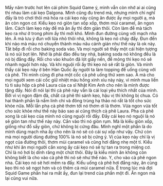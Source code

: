 Mấy năm trước hot lên cái phim Squid Game ý, mình vẫn còn nhớ ai ai cũng thi nhau làm cái kẹo Dalgona. Mình cũng đu trend mà, nhưng mình chỉ nghĩ đấy là trò chơi thôi mà hóa ra cái kẹo này cũng ăn được ấy mọi người ạ, mà ăn còn ngon cơ. Kiểu kẹo nó giòn tan xốp xốp, thơm mùi caramel, ăn ngon lắm. Cách làm kẹo này để mà ăn ấy thì đơn giản thôi. Còn làm để mà tách kẹo ra như ở trong phim ấy thì mới khó. Mình đun đường cùng với mạch nha lên. À mà lưu ý đun với lửa nhỏ thôi nhá, không là kẹo nó cháy đấy. Đun đến khi nào mà màu nó chuyển thành màu nâu cánh gián như thế này là ok này. Tắt bếp đi rồi cho baking soda vào. Và mọi người sẽ thấy một cái hiện tượng là nó sủi bọt lên. Nhớ là phải đảo đều tay nhá, baking soda nó không đều là nó bị đắng đấy. Rồi cho vào khuôn đã lót giấy nến, để mỏng thì kẹo nó sẽ nhanh nguội hơn này. Và khi nguội rồi ấy thì kẹo nó sẽ rất là giòn. Và mình thấy cái kẹo này ở bên Hàn Quốc ấy người ta làm topping để uống cùng với cà phê. Thì mình cũng đi pha một cốc cà phê uống thử xem sao. À mà cho mọi người xem cái cốc giữ nhiệt màu hồng xinh xỉu này này, vì mình mua liền tù tì sáu hộp cà phê Laura của ca sĩ Nhật Kim Anh cho nên là mình được tặng đấy. Nói đi nói lại thì cà phê này vẫn là cái loại yêu thích nhất của mình. Bởi vì vị ngon đậm đà, chất cà phê thì sánh kẹo, hậu vị thì không bị chua. Có hai thành phần là nấm linh chi và đông trùng hạ thảo nó rất là tốt cho sức khỏe nữa. Mỗi lần pha cà phê thơm tới nó thơm ơi là thơm. Vừa ngon vừa tốt cho sức khỏe như thế này bảo sao ai cũng thích cà phê Laura. Pha cà phê xong là cái kẹo của mình nó cũng nguội rồi đấy. Đấy cái kẹo nó nguội là nó sẽ giòn tan như thế này này. Cắn vào thì nó giòn rụm. Mà là kiểu giòn xốp, giống như đồ sấy giòn, chứ không bị cứng đâu. Mình nghĩ một phần là do mình dùng mạch nha ấy cho nên là nó sẽ có cái sự xốp như vậy. Chứ còn mà mọi người dùng đường 100% là nó sẽ bị cứng ý. Vị của kẹo này chỉ là vị ngọt của đường thôi, thơm mùi caramel và cũng hơi đắng nhẹ một tí. Kiểu như khi ăn mọi người cắn xong ấy cái kẹo nó sẽ tự tan ra trong miệng cơ. Chỉ là nó hơi bị dính răng một chút thôi. Đây là kiểu mình ăn không còn không biết là cho vào cà phê thì nó sẽ như thế nào. Y, cho vào cà phê ngon nha. Cái kẹo nó sẽ hơi mềm ra đấy. Kiểu uống cà phê hơi đắng này, ăn cùng kẹo thì nó sẽ ngọt hơn và có thêm cả mùi caramel nữa. Ê trong lúc mà đợi Squid Game phần hai ra mắt ấy, đun lại trend của phần một đi. Ăn ngon mà lại cũng vui nữa.